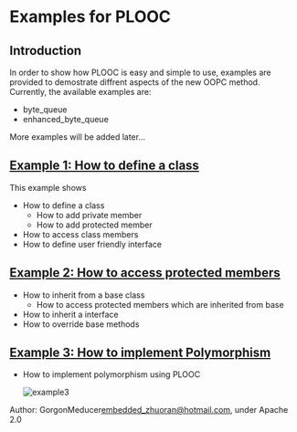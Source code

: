 # Examples for PLOOC
## Introduction
In order to show how PLOOC is easy and simple to use, examples are provided to demostrate diffrent aspects of the new OOPC method. Currently, the available examples are:

- byte_queue
- enhanced_byte_queue

More examples will be added later...

## [Example 1: How to define a class](https://github.com/GorgonMeducer/PLOOC/tree/master/example/byte_queue)
This example shows
- How to define a class
    - How to add private member
    - How to add protected member
- How to access class members
- How to define user friendly interface

## [Example 2: How to access protected members](https://github.com/GorgonMeducer/PLOOC/tree/master/example/enhanced_byte_queue)
- How to inherit from a base class
    - How to access protected members which are inherited from base
- How to inherit a interface
- How to override base methods

## [Example 3: How to implement Polymorphism ](https://github.com/GorgonMeducer/PLOOC/tree/master/example/trace)

- How to implement polymorphism using PLOOC

  ![example3](https://github.com/GorgonMeducer/PLOOC/tree/master/example/picture/example3.png)


Author:  GorgonMeducer<embedded_zhuoran@hotmail.com>,  under Apache 2.0